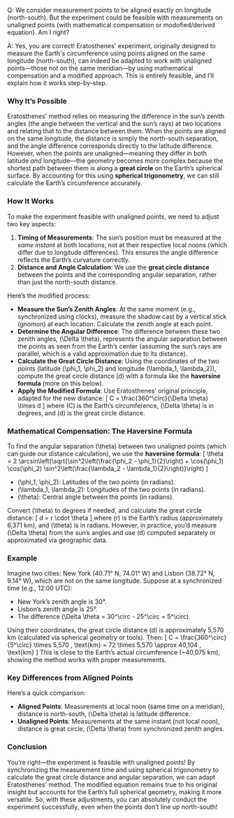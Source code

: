 Q: We consider measurement points to be aligned  exactly on longitude (north-south). But the experiment could be feasible with measurements on unaligned points (with mathematical compensation or modofied/derived equation). Am I right?

A: Yes, you are correct! Eratosthenes' experiment, originally designed to measure the Earth's circumference using points aligned on the same longitude (north-south), can indeed be adapted to work with unaligned points—those not on the same meridian—by using mathematical compensation and a modified approach. This is entirely feasible, and I’ll explain how it works step-by-step.

### Why It’s Possible
Eratosthenes' method relies on measuring the difference in the sun’s zenith angles (the angle between the vertical and the sun’s rays) at two locations and relating that to the distance between them. When the points are aligned on the same longitude, the distance is simply the north-south separation, and the angle difference corresponds directly to the latitude difference. However, when the points are unaligned—meaning they differ in both latitude *and* longitude—the geometry becomes more complex because the shortest path between them is along a **great circle** on the Earth’s spherical surface. By accounting for this using **spherical trigonometry**, we can still calculate the Earth’s circumference accurately.

### How It Works
To make the experiment feasible with unaligned points, we need to adjust two key aspects:
1. **Timing of Measurements**: The sun’s position must be measured at the *same instant* at both locations, not at their respective local noons (which differ due to longitude differences). This ensures the angle difference reflects the Earth’s curvature correctly.
2. **Distance and Angle Calculation**: We use the **great circle distance** between the points and the corresponding angular separation, rather than just the north-south distance.

Here’s the modified process:
- **Measure the Sun’s Zenith Angles**: At the same moment (e.g., synchronized using clocks), measure the shadow cast by a vertical stick (gnomon) at each location. Calculate the zenith angle at each point.
- **Determine the Angular Difference**: The difference between these two zenith angles, \(\Delta \theta\), represents the angular separation between the points as seen from the Earth’s center (assuming the sun’s rays are parallel, which is a valid approximation due to its distance).
- **Calculate the Great Circle Distance**: Using the coordinates of the two points (latitude \(\phi_1, \phi_2\) and longitude \(\lambda_1, \lambda_2\)), compute the great circle distance \(d\) with a formula like the **haversine formula** (more on this below).
- **Apply the Modified Formula**: Use Eratosthenes’ original principle, adapted for the new distance:
  \[
  C = \frac{360^\circ}{\Delta \theta} \times d
  \]
  where \(C\) is the Earth’s circumference, \(\Delta \theta\) is in degrees, and \(d\) is the great circle distance.

### Mathematical Compensation: The Haversine Formula
To find the angular separation \(\theta\) between two unaligned points (which can guide our distance calculation), we use the **haversine formula**:
\[
\theta = 2 \arcsin\left(\sqrt{\sin^2\left(\frac{\phi_2 - \phi_1}{2}\right) + \cos(\phi_1) \cos(\phi_2) \sin^2\left(\frac{\lambda_2 - \lambda_1}{2}\right)}\right)
\]
- \(\phi_1, \phi_2\): Latitudes of the two points (in radians).
- \(\lambda_1, \lambda_2\): Longitudes of the two points (in radians).
- \(\theta\): Central angle between the points (in radians).

Convert \(\theta\) to degrees if needed, and calculate the great circle distance:
\[
d = r \cdot \theta
\]
where \(r\) is the Earth’s radius (approximately 6,371 km), and \(\theta\) is in radians. However, in practice, you’d measure \(\Delta \theta\) from the sun’s angles and use \(d\) computed separately or approximated via geographic data.

### Example
Imagine two cities: New York (40.71° N, 74.01° W) and Lisbon (38.72° N, 9.14° W), which are not on the same longitude. Suppose at a synchronized time (e.g., 12:00 UTC):
- New York’s zenith angle is 30°.
- Lisbon’s zenith angle is 25°.
- The difference \(\Delta \theta = 30^\circ - 25^\circ = 5^\circ\).

Using their coordinates, the great circle distance \(d\) is approximately 5,570 km (calculated via spherical geometry or tools). Then:
\[
C = \frac{360^\circ}{5^\circ} \times 5,570 \, \text{km} = 72 \times 5,570 \approx 40,104 \, \text{km}
\]
This is close to the Earth’s actual circumference (~40,075 km), showing the method works with proper measurements.

### Key Differences from Aligned Points
Here’s a quick comparison:
- **Aligned Points**: Measurements at local noon (same time on a meridian), distance is north-south, \(\Delta \theta\) is latitude difference.
- **Unaligned Points**: Measurements at the same instant (not local noon), distance is great circle, \(\Delta \theta\) from synchronized zenith angles.

### Conclusion
You’re right—the experiment is feasible with unaligned points! By synchronizing the measurement time and using spherical trigonometry to calculate the great circle distance and angular separation, we can adapt Eratosthenes’ method. The modified equation remains true to his original insight but accounts for the Earth’s full spherical geometry, making it more versatile. So, with these adjustments, you can absolutely conduct the experiment successfully, even when the points don’t line up north-south!